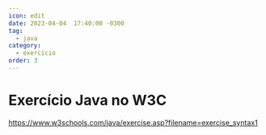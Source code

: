 ```yaml
---
icon: edit
date: 2023-04-04  17:40:00 -0300
tag:
  - java
category:
  - exercicio
order: 3
---
```


# Exercício Java no W3C

https://www.w3schools.com/java/exercise.asp?filename=exercise_syntax1